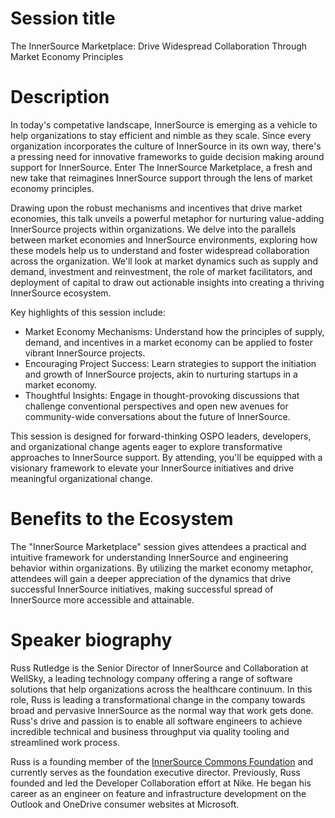 # Session title

The InnerSource Marketplace: Drive Widespread Collaboration Through Market Economy Principles

# Description

In today's competative landscape, InnerSource is emerging as a vehicle to help organizations to stay efficient and nimble as they scale.
Since every organization incorporates the culture of InnerSource in its own way,
there's a pressing need for innovative frameworks to guide decision making around support for InnerSource.
Enter The InnerSource Marketplace, a fresh and new take that reimagines InnerSource support through the lens of market economy principles.

Drawing upon the robust mechanisms and incentives that drive market economies, this talk unveils a powerful metaphor for nurturing value-adding InnerSource projects within organizations.
We delve into the parallels between market economies and InnerSource environments,
exploring how these models help us to understand and foster widespread collaboration across the organization.
We'll look at market dynamics such as supply and demand, investment and reinvestment, the role of market facilitators, and deployment of capital to draw out  actionable insights into creating a thriving InnerSource ecosystem.

Key highlights of this session include:

* Market Economy Mechanisms: Understand how the principles of supply, demand, and incentives in a market economy can be applied to foster vibrant InnerSource projects.
* Encouraging Project Success: Learn strategies to support the initiation and growth of InnerSource projects, akin to nurturing startups in a market economy.
* Thoughtful Insights: Engage in thought-provoking discussions that challenge conventional perspectives and open new avenues for community-wide conversations about the future of InnerSource.

This session is designed for forward-thinking OSPO leaders, developers, and organizational change agents eager to explore transformative approaches to InnerSource support.
By attending, you'll be equipped with a visionary framework to elevate your InnerSource initiatives and drive meaningful organizational change.

# Benefits to the Ecosystem

The "InnerSource Marketplace" session gives attendees a practical and intuitive framework for understanding InnerSource and engineering behavior within organizations.
By utilizing the market economy metaphor, attendees will gain a deeper appreciation of the dynamics that drive successful InnerSource initiatives, making successful spread of InnerSource more accessible and attainable.

# Speaker biography

Russ Rutledge is the Senior Director of InnerSource and Collaboration at WellSky,
a leading technology company offering a range of software solutions that help organizations across the healthcare continuum.
In this role, Russ is leading a transformational change in the company towards broad and pervasive InnerSource as the normal way that work gets done.
Russ's drive and passion is to enable all software engineers to achieve incredible technical and business throughput via quality tooling and streamlined work process.

Russ is a founding member of the [InnerSource Commons Foundation](https://innersourcecommons.org/) and currently serves as the foundation executive director.
Previously, Russ founded and led the Developer Collaboration effort at Nike.
He began his career as an engineer on feature and infrastructure development on the Outlook and OneDrive consumer websites at Microsoft.
